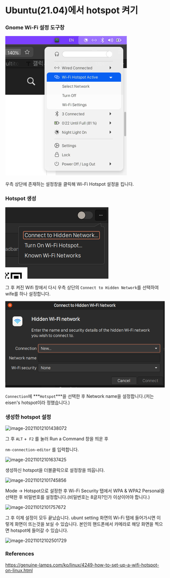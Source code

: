 # Ubuntu(21.04)에서 hotspot 켜기



### Gnome Wi-Fi 설정 도구창

![Screenshot from 2021-10-12 10-03-11](https://raw.githubusercontent.com/KrGil/TIL/main/OS/Linux/Ubuntu/Ubuntu_hotspot.assets/Screenshotfrom2021-10-1210-03-11.png)

우측 상단에 존재하는 설정창을 클릭해 Wi-Fi Hotspot 설정을 킵니다.



### Hotspot 생성

![Screenshot from 2021-10-12 10-04-32](https://raw.githubusercontent.com/KrGil/TIL/main/OS/Linux/Ubuntu/Ubuntu_hotspot.assets/Screenshotfrom2021-10-1210-04-32.png)

그 후 켜진 Wifi 창에서 다시 우측 상단의 ```Connect to Hidden Network```를 선택하여 wife를 하나 설정합니다.



![Screenshot from 2021-10-12 10-04-42](https://raw.githubusercontent.com/KrGil/TIL/main/OS/Linux/Ubuntu/Ubuntu_hotspot.assets/Screenshotfrom2021-10-1210-04-42.png)

```Connection```에 ***```Hotspot```***을 선택한 후 Network name을 설정합니다.(저는 eisen's hotspot이라 정했습니다.)



### 생성한 hotspot 설정

![image-20211012101438072](https://raw.githubusercontent.com/KrGil/TIL/main/OS/Linux/Ubuntu/Ubuntu_hotspot.assets/image-20211012101438072.png)

그 후 ```ALT``` +``` F2``` 를 눌러 Run a Command 창을 띄운 후 

```nm-connection-editor``` 를 입력합니다.

![image-20211012101637425](https://raw.githubusercontent.com/KrGil/TIL/main/OS/Linux/Ubuntu/Ubuntu_hotspot.assets/image-20211012101637425.png)

생성하신 hotspot을 더블클릭으로 설정창을 띄웁니다.



![image-20211012101745856](https://raw.githubusercontent.com/KrGil/TIL/main/OS/Linux/Ubuntu/Ubuntu_hotspot.assets/image-20211012101745856.png)

Mode -> Hotspot으로 설정한 후 Wi-Fi Security 탭에서 WPA & WPA2 Personal을 선택한 후 비밀번호를 설정합니다.(비밀번호는 8글자?인가 이상이어야 합니다.)

![image-20211012101757672](https://raw.githubusercontent.com/KrGil/TIL/main/OS/Linux/Ubuntu/Ubuntu_hotspot.assets/image-20211012101757672.png)

그 후 이제 설정이 모두 끝났습니다. ubunt setting 화면의 Wi-Fi 탭에 들어가시면 이렇게 화면이 뜨는것을 보실 수 있습니다. 본인의 핸드폰에서 카메라로 해당 화면을 찍으면 hotspot에 들어갈 수 있습니다.

![image-20211012102501729](https://raw.githubusercontent.com/KrGil/TIL/main/OS/Linux/Ubuntu/Ubuntu_hotspot.assets/image-20211012102501729.png)





### References

https://genuine-lamps.com/ko/linux/4249-how-to-set-up-a-wifi-hotspot-on-linux.html